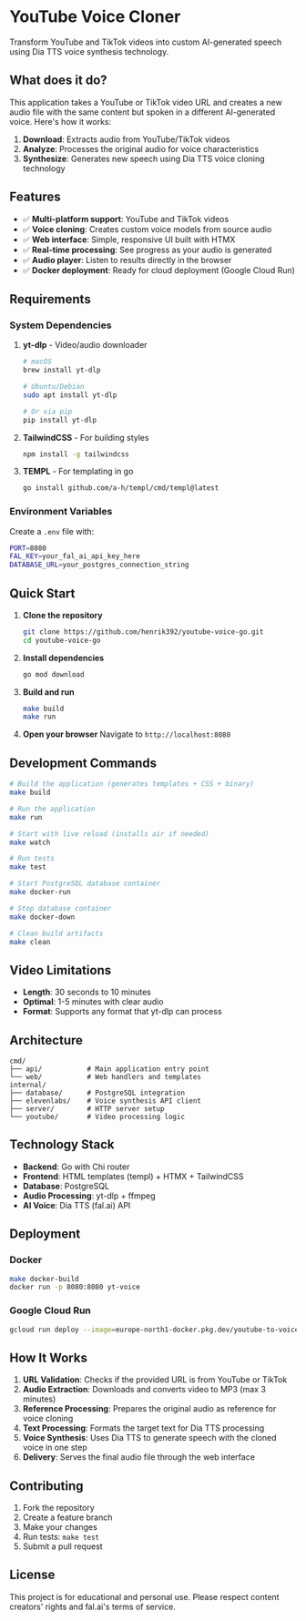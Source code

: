 # YouTube Voice Cloner

Transform YouTube and TikTok videos into custom AI-generated speech using Dia TTS voice synthesis technology.

## What does it do?

This application takes a YouTube or TikTok video URL and creates a new audio file with the same content but spoken in a different AI-generated voice. Here's how it works:

1. **Download**: Extracts audio from YouTube/TikTok videos
2. **Analyze**: Processes the original audio for voice characteristics
3. **Synthesize**: Generates new speech using Dia TTS voice cloning technology

## Features

- ✅ **Multi-platform support**: YouTube and TikTok videos
- ✅ **Voice cloning**: Creates custom voice models from source audio
- ✅ **Web interface**: Simple, responsive UI built with HTMX
- ✅ **Real-time processing**: See progress as your audio is generated
- ✅ **Audio player**: Listen to results directly in the browser
- ✅ **Docker deployment**: Ready for cloud deployment (Google Cloud Run)

## Requirements

### System Dependencies
1. **yt-dlp** - Video/audio downloader
   ```bash
   # macOS
   brew install yt-dlp
   
   # Ubuntu/Debian
   sudo apt install yt-dlp
   
   # Or via pip
   pip install yt-dlp
   ```

2. **TailwindCSS** - For building styles
   ```bash
   npm install -g tailwindcss
   ```

3. **TEMPL** - For templating in go
    ```bash
    go install github.com/a-h/templ/cmd/templ@latest
    ```

### Environment Variables
Create a `.env` file with:
```bash
PORT=8080
FAL_KEY=your_fal_ai_api_key_here
DATABASE_URL=your_postgres_connection_string
```

## Quick Start

1. **Clone the repository**
   ```bash
   git clone https://github.com/henrik392/youtube-voice-go.git
   cd youtube-voice-go
   ```

2. **Install dependencies**
   ```bash
   go mod download
   ```

3. **Build and run**
   ```bash
   make build
   make run
   ```

4. **Open your browser**
   Navigate to `http://localhost:8080`

## Development Commands

```bash
# Build the application (generates templates + CSS + binary)
make build

# Run the application
make run

# Start with live reload (installs air if needed)
make watch

# Run tests
make test

# Start PostgreSQL database container
make docker-run

# Stop database container
make docker-down

# Clean build artifacts
make clean
```

## Video Limitations

- **Length**: 30 seconds to 10 minutes
- **Optimal**: 1-5 minutes with clear audio
- **Format**: Supports any format that yt-dlp can process

## Architecture

```
cmd/
├── api/           # Main application entry point
└── web/           # Web handlers and templates
internal/
├── database/      # PostgreSQL integration
├── elevenlabs/    # Voice synthesis API client
├── server/        # HTTP server setup
└── youtube/       # Video processing logic
```

## Technology Stack

- **Backend**: Go with Chi router
- **Frontend**: HTML templates (templ) + HTMX + TailwindCSS
- **Database**: PostgreSQL
- **Audio Processing**: yt-dlp + ffmpeg
- **AI Voice**: Dia TTS (fal.ai) API

## Deployment

### Docker
```bash
make docker-build
docker run -p 8080:8080 yt-voice
```

### Google Cloud Run
```bash
gcloud run deploy --image=europe-north1-docker.pkg.dev/youtube-to-voice/youtube-to-voice-repo/youtube-to-voice-image:tag1
```

## How It Works

1. **URL Validation**: Checks if the provided URL is from YouTube or TikTok
2. **Audio Extraction**: Downloads and converts video to MP3 (max 3 minutes)
3. **Reference Processing**: Prepares the original audio as reference for voice cloning
4. **Text Processing**: Formats the target text for Dia TTS processing
5. **Voice Synthesis**: Uses Dia TTS to generate speech with the cloned voice in one step
6. **Delivery**: Serves the final audio file through the web interface

## Contributing

1. Fork the repository
2. Create a feature branch
3. Make your changes
4. Run tests: `make test`
5. Submit a pull request

## License

This project is for educational and personal use. Please respect content creators' rights and fal.ai's terms of service.